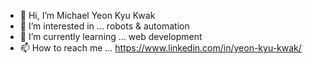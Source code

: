 - 👋 Hi, I’m Michael Yeon Kyu Kwak
- 👀 I’m interested in ... robots & automation
- 🌱 I’m currently learning ... web development
- 📫 How to reach me ...  https://www.linkedin.com/in/yeon-kyu-kwak/

<!---
kwak9601/kwak9601 is a ✨ special ✨ repository because its `README.md` (this file) appears on your GitHub profile.
You can click the Preview link to take a look at your changes.
--->
